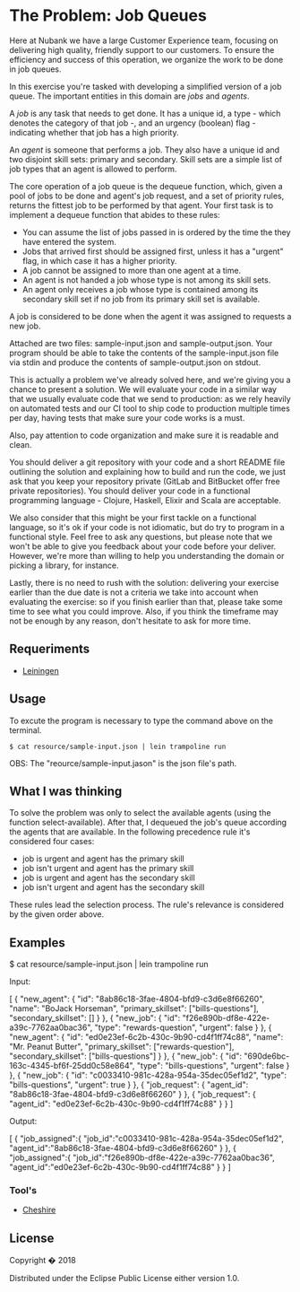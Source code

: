 # The Problem: Job Queues


Here at Nubank we have a large Customer Experience team, focusing on delivering high quality, friendly support to our
customers. To ensure the efficiency and success of this operation, we organize the work to be done in job queues.

In this exercise you're tasked with developing a simplified version of a job queue. The important entities in this
domain are *jobs* and *agents*.

A *job* is any task that needs to get done. It has a unique id, a type - which denotes the category of that job -, and
an urgency (boolean) flag - indicating whether that job has a high priority.

An *agent* is someone that performs a job. They also have a unique id and two disjoint skill sets: primary and
secondary. Skill sets are a simple list of job types that an agent is allowed to perform.

The core operation of a job queue is the dequeue function, which, given a pool of jobs to be done and agent's job
request, and a set of priority rules, returns the fittest job to be performed by that agent. Your first task is to
implement a dequeue function that abides to these rules:

- You can assume the list of jobs passed in is ordered by the time the they have entered the system.
- Jobs that arrived first should be assigned first, unless it has a "urgent" flag, in which case it has a higher
  priority.
- A job cannot be assigned to more than one agent at a time.
- An agent is not handed a job whose type is not among its skill sets.
- An agent only receives a job whose type is contained among its secondary skill set if no job from its primary
  skill set is available.

A job is considered to be done when the agent it was assigned to requests a new job.

Attached are two files: sample-input.json and sample-output.json. Your program should be able to take the
contents of the sample-input.json file via stdin and produce the contents of sample-output.json on stdout.

This is actually a problem we've already solved here, and we're giving you a chance to present a solution. We will
evaluate your code in a similar way that we usually evaluate code that we send to production: as we rely heavily on
automated tests and our CI tool to ship code to production multiple times per day, having tests that make sure your code
works is a must.

Also, pay attention to code organization and make sure it is readable and clean.

You should deliver a git repository with your code and a short README file outlining the solution and explaining how to
build and run the code, we just ask that you keep your repository private (GitLab and BitBucket offer free private
repositories). You should deliver your code in a functional programming language - Clojure, Haskell, Elixir and Scala
are acceptable.

We also consider that this might be your first tackle on a functional language, so it's ok if your code is not
idiomatic, but do try to program in a functional style. Feel free to ask any questions, but please note that we won't be
able to give you feedback about your code before your deliver. However, we're more than willing to help you
understanding the domain or picking a library, for instance.

Lastly, there is no need to rush with the solution: delivering your exercise earlier than the due date is not a criteria
we take into account when evaluating the exercise: so if you finish earlier than that, please take some time to see what
you could improve. Also, if you think the timeframe may not be enough by any reason, don't hesitate to ask for more
time.

## Requeriments
* [Leiningen](https://leiningen.org)

## Usage

To excute the program is necessary to type the command above on the terminal.

    $ cat resource/sample-input.json | lein trampoline run

OBS: The "reource/sample-input.jason" is the json file's path.

## What I was thinking
To solve the problem was only to select the available agents (using the function select-available). After that, I dequeued the job's queue according the agents that are available.
In the following precedence rule it's considered four cases: 

* job is urgent and agent has the primary skill
* job isn't urgent and agent has the primary skill
* job is urgent and agent has the secondary skill
* job isn't urgent and agent has the secondary skill

These rules lead the selection process. The rule's relevance is considered by the given order above. 

## Examples

 $ cat resource/sample-input.json | lein trampoline run
 
 Input:
 
[
  {
    "new_agent": {
      "id": "8ab86c18-3fae-4804-bfd9-c3d6e8f66260",
      "name": "BoJack Horseman",
      "primary_skillset": ["bills-questions"],
      "secondary_skillset": []
    }
  },
  {
    "new_job": {
      "id": "f26e890b-df8e-422e-a39c-7762aa0bac36",
      "type": "rewards-question",
      "urgent": false
    }
  },
  {
    "new_agent": {
      "id": "ed0e23ef-6c2b-430c-9b90-cd4f1ff74c88",
      "name": "Mr. Peanut Butter",
      "primary_skillset": ["rewards-question"],
      "secondary_skillset": ["bills-questions"]
    }
  },
  {
    "new_job": {
      "id": "690de6bc-163c-4345-bf6f-25dd0c58e864",
      "type": "bills-questions",
      "urgent": false
    }
  },
  {
    "new_job": {
      "id": "c0033410-981c-428a-954a-35dec05ef1d2",
      "type": "bills-questions",
      "urgent": true
    }
  },
  {
    "job_request": {
      "agent_id": "8ab86c18-3fae-4804-bfd9-c3d6e8f66260"
    }
  },
  {
    "job_request": {
      "agent_id": "ed0e23ef-6c2b-430c-9b90-cd4f1ff74c88"
    }
  }
]

 Output:
 
 [
   {
     "job_assigned":{
       "job_id":"c0033410-981c-428a-954a-35dec05ef1d2",
       "agent_id":"8ab86c18-3fae-4804-bfd9-c3d6e8f66260"
     }
   },
  {
    "job_assigned":{
        "job_id":"f26e890b-df8e-422e-a39c-7762aa0bac36",
        "agent_id":"ed0e23ef-6c2b-430c-9b90-cd4f1ff74c88"
      }
    }
  ]


### Tool's
* [Cheshire](https://github.com/dakrone/cheshire)

## License

Copyright � 2018 

Distributed under the Eclipse Public License either version 1.0.
